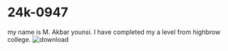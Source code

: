 # 24k-0947
my name is M. Akbar younsi. I have completed my a level from highbrow college. 
![download](https://github.com/user-attachments/assets/b37f6912-476a-4357-a9cd-73db18da7cc9)
